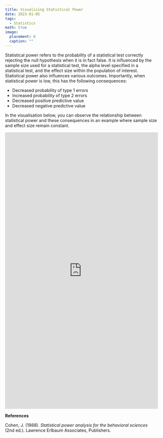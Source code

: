 ```yaml
---
title: Visualising Statistical Power
date: 2023-01-05
tags:
  - Statistics
math: true
image:
  placement: 0
  caption: ""
---
```


Statistical power refers to the probability of a statistical test correctly rejecting the null hypothesis when it is in fact false. It is influenced by the sample size used for a statistical test, the alpha level specified in a statistical test, and the effect size within the population of interest. Statistical power also influences various outcomes. Importantly, when statistical power is low, this has the following consequences:

- Decreased probability of type 1 errors
- Increased probability of type 2 errors
- Decreased positive predictive value
- Decreased negative predictive value

In the visualisation below, you can observe the relationship between statistical power and these consequences in an example where sample size and effect size remain constant.

<iframe height="910" width="100%" frameborder="no" src="https://jacob-knyspel.shinyapps.io/power-visualisation/"> </iframe>

**References**

Cohen, J. (1988). *Statistical power analysis for the behavioral sciences* (2nd ed.). Lawrence Erlbaum Associates, Publishers.
